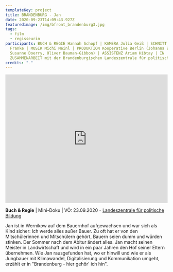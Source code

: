 ```yaml
---
templateKey: project
title: BRANDENBURG - Jan
date: 2020-09-23T14:09:43.927Z
featuredimage: /img/bfront_brandenburg3.jpg
tags:
  - film
  - regisseurin
participants: BUCH & REGIE Hannah Schopf | KAMERA Julia Geiß | SCHNITT Leonardo
  Franke | MUSIK Michi Meinl | PRODUKTION Kooperative Berlin (Johanna Behre,
  Susanne Doerry, Oliver Bauman-Gibbon) | ASSISTENZ Ariam Hibtay | IN
  ZUSAMMENARBEIT mit der Brandenburgischen Landeszentrale für politische Bildung
credits: "-"
---
```

<iframe width="100%" height="400" src="https://www.youtube.com/embed/2NyY5lcNAYg" frameborder="0" allow="accelerometer; autoplay; clipboard-write; encrypted-media; gyroscope; picture-in-picture" allowfullscreen></iframe>

**Buch & Regie** | Mini-Doku | VÖ: 23.09.2020 - [Landeszentrale für politische Bildung](https://www.youtube.com/watch?v=2NyY5lcNAYg)

Jan ist in Wernikow auf dem Bauernhof aufgewachsen und war sich als Kind sicher: Ich werde alles außer Bauer. Zu oft hat er von den Mitschülerinnen und Mitschülern gehört, Bauern seien dumm und würden stinken. Der Sommer nach dem Abitur ändert alles. Jan macht seinen Meister in Landwirtschaft und wird in ein paar Jahren den Hof seiner Eltern übernehmen. Wie Jan rausgefunden hat, wo er hinwill und wie er als Jungbauer mit Klimawandel, Digitalisierung und Kommunikation umgeht, erzählt er in "Brandenburg - hier gehör' ich hin".
